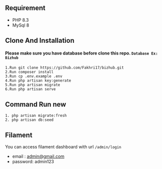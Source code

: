 ## Requirement

- PHP 8.3
- MySql 8

## Clone And Installation

#### Please make sure you have database before clone this repo. `Database Ex: Bizhub`

```
1.Run git clone https://github.com/Fakhri17/bizhub.git
2.Run composer install
3.Run cp .env.example .env
4.Run php artisan key:generate
5.Run php artisan migrate
6.Run php artisan serve
```
## Command Run new 

```
1. php artisan migrate:fresh
2. php artisan db:seed
```

## Filament

You can access filament dashboard with url `/admin/login`

- email : admin@gmail.com
- password: admin123

